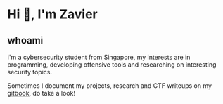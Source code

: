 # Hi 👋, I'm Zavier 
## whoami
I'm a cybersecurity student from Singapore, my interests are in programming, developing offensive tools and researching on interesting security topics.

Sometimes I document my projects, research and CTF writeups on my [gitbook](https://gatari.gitbook.io/), do take a look!
